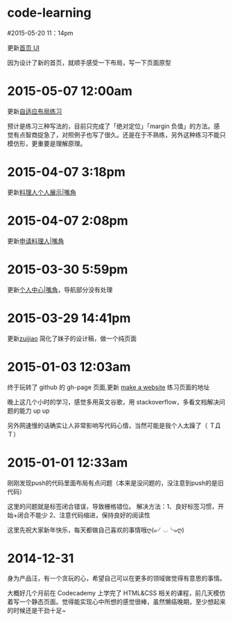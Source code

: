 code-learning
=============
#2015-05-20 11：14pm

更新[首页 UI](http://sunnist.github.io/code-learning/zuijiao0.2/index.html)

因为设计了新的首页，就顺手感受一下布局，写一下页面原型

# 2015-05-07 12:00am
更新[自适应布局练习](http://sunnist.github.io/code-learning/zuijiao/responsive.html
)

预计是练习三种写法的，目前只完成了「绝对定位」「margin 负值」的方法。感觉有点智商捉急了，对照例子也写了很久。还是在于不熟练，另外这种练习不能只模仿形，更重要是理解原理。

# 2015-04-07 3:18pm
更新[料理人个人展示|嘴角](http://sunnist.github.io/code-learning/zuijiao/host-display.html)
# 2015-04-07 2:08pm
更新[申请料理人|嘴角](http://sunnist.github.io/code-learning/zuijiao/application.html)
# 2015-03-30 5:59pm
更新[个人中心|嘴角](http://sunnist.github.io/code-learning/zuijiao/profile.html)，导航部分没有处理
# 2015-03-29 14:41pm
更新[zuijiao](http://sunnist.github.io/code-learning/zuijiao/zuijiao.html)
简化了妹子的设计稿，做一个纯页面

# 2015-01-03 12:03am
终于玩转了 github 的 gh-page 页面,更新 [make a website](http://sunnist.github.io/code-learning/make-website/demo.html) 练习页面的地址

晚上这几个小时的学习，感觉多用英文谷歌，用 stackoverflow，多看文档解决问题的能力 up up

另外网速慢的话确实让人非常影响写代码心情，当然可能是我个人太躁了（ ＴДＴ）

# 2015-01-01 12:33am
刚刚发现push的代码里面布局有点问题（本来是没问题的，没注意到push的是旧代码）

这里的问题就是标签闭合错误，导致栅格错位。
解决方法：1、良好标签习惯，开始+闭合不能少 2、注意代码缩进，保持良好的阅读性

这里先祝大家新年快乐，每天都做自己喜欢的事情哦ღ(๑╯◡╰๑ღ) 

# 2014-12-31
身为产品汪，有一个贪玩的心，希望自己可以在更多的领域做觉得有意思的事情。

大概好几个月前在 Codecademy 上学完了 HTML&CSS 相关的课程，前几天模仿着写一个静态页面。觉得能实现心中所想的感觉很棒，虽然懒癌晚期，至少想起来的时候还是干劲十足~
